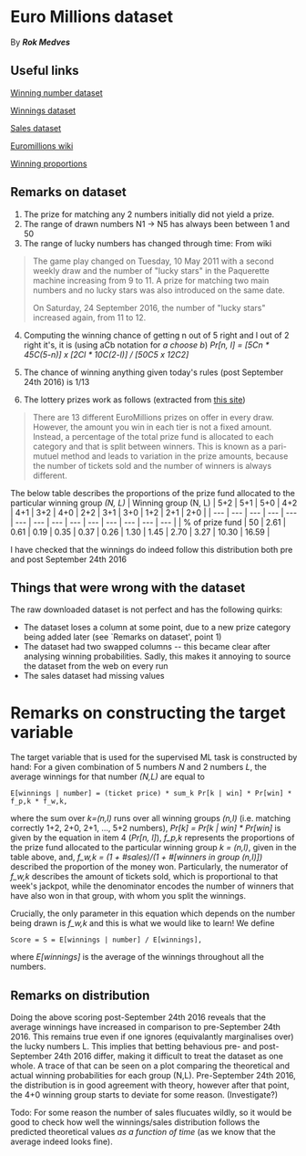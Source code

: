# Euro Millions dataset

By ***Rok Medves***



## Useful links

[Winning number dataset](http://lottery.merseyworld.com/cgi-bin/lottery?days=20&Machine=Z&Ballset=0&order=1&show=1&year=0&display=CSV)

[Winnings dataset](http://lottery.merseyworld.com/cgi-bin/lottery?days=20&Prizes=1&Sort=0&year=0&display=CSV)

[Sales dataset](http://lottery.merseyworld.com/Euro/Sales_index.html)

[Euromillions wiki](https://en.wikipedia.org/wiki/EuroMillions)

[Winning proportions](https://www.national-lottery.com/euromillions/odds-and-prizes)

## Remarks on dataset

1. The prize for matching any 2 numbers initially did not yield a prize.
2. The range of drawn numbers N1 -> N5 has always been between 1 and 50
3. The range of lucky numbers has changed through time: From wiki
 > The game play changed on Tuesday, 10 May 2011 with a second weekly draw and the number of "lucky stars" in the Paquerette machine increasing from 9 to 11.
 > A prize for matching two main numbers and no lucky stars was also introduced on the same date.
 > 
 > On Saturday, 24 September 2016, the number of "lucky stars" increased again, from 11 to 12. 

4. Computing the winning chance of getting n out of 5 right and l out of 2 right it's, it is (using aCb notation for *a choose b*)
  *Pr[n, l] = [5Cn * 45C(5-n)] x [2Cl * 10C(2-l)] / [50C5 x 12C2]*
 
5. The chance of winning anything given today's rules (post September 24th 2016) is 1/13

6. The lottery prizes work as follows (extracted from [this site](https://www.national-lottery.com/euromillions/odds-and-prizes))
  > There are 13 different EuroMillions prizes on offer in every draw. However, the amount you win in each tier is not a fixed amount. Instead, a percentage of the total prize fund is allocated to each category and that is split between winners. This is known as a pari-mutuel method and leads to variation in the prize amounts, because the number of tickets sold and the number of winners is always different.

  The below table describes the proportions of the prize fund allocated to the particular winning group *(N, L)*
  | Winning group (N, L) | 5+2 | 5+1 | 5+0 | 4+2 | 4+1 | 3+2 | 4+0 | 2+2 | 3+1 | 3+0 | 1+2 | 2+1 | 2+0 |
  | --- | --- | --- | --- | --- | --- | --- | --- | --- | --- | --- | --- | --- | --- |
  | % of prize fund | 50 | 2.61 | 0.61 | 0.19 | 0.35 | 0.37 | 0.26 | 1.30 | 1.45 | 2.70 | 3.27 | 10.30 | 16.59 |

  I have checked that the winnings do indeed follow this distribution both pre and post September 24th 2016

## Things that were wrong with the dataset

The raw downloaded dataset is not perfect and has the following quirks:

- The dataset loses a column at some point, due to a new prize category being added later (see `Remarks on dataset', point 1)
- The dataset had two swapped columns -- this became clear after analysing winning probabilities. Sadly, this makes it annoying to source the dataset from the web on every run
- The sales dataset had missing values

# Remarks on constructing the target variable

The target variable that is used for the supervised ML task is
constructed by hand: For a given combination of 5 numbers *N* and 2
numbers *L*, the average winnings for that number *(N,L)* are equal to
~~~
E[winnings | number] = (ticket price) * sum_k Pr[k | win] * Pr[win] * f_p,k * f_w,k,
~~~
where the sum over *k=(n,l)* runs over all winning groups *(n,l)*
(i.e. matching correctly 1+2, 2+0, 2+1, ..., 5+2 numbers),  *Pr[k] =
Pr[k | win] * Pr[win]* is given by the equation in item 4 (*Pr[n,
l]*), *f_p,k* represents the proportions of the prize fund allocated
to the particular winning group *k = (n,l)*, given in the table above,
and, *f_w,k = (1 + #sales)/(1 + #[winners in group (n,l)])*
described the proportion of the money won. Particularly, the numerator
of *f_w,k* describes the amount of tickets sold, which is proportional
to that week's jackpot, while the denominator encodes the number of
winners that have also won in that group, with whom you split the winnings.

Crucially, the only parameter in this equation which depends on the number being drawn is *f_w,k* and this is what we would like to learn!
We define
~~~
Score = S = E[winnings | number] / E[winnings],
~~~
where *E[winnings]* is the average of the winnings throughout all the numbers.

## Remarks on distribution

Doing the above scoring post-September 24th 2016 reveals that the average winnings have increased in comparison to pre-September 24th 2016.
This remains true even if one ignores (equivalantly marginalises over) the lucky numbers L.
This implies that betting behavious pre- and post- September 24th 2016 differ, making it difficult to treat the dataset as one whole.
A trace of that can be seen on a plot comparing the theoretical and actual winning probabilities for each group (N,L). Pre-September 24th 2016, the distribution is in good agreement with theory, however after that point, the 4+0 winning group starts to deviate for some reason. (Investigate?)

Todo: For some reason the number of sales flucuates wildly, so it would be good to check how well the winnings/sales distribution follows the predicted theoretical values *as a function of time* (as we know that the average indeed looks fine).
